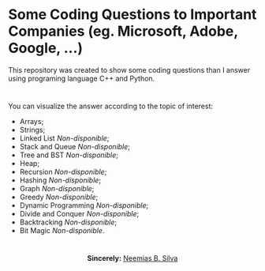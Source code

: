 # Some Coding Questions to Important Companies (eg. Microsoft, Adobe, Google, ...)

This repository was created to show some coding questions than I answer using programing language C++ and Python.

#
You can visualize the answer according to the topic of interest:
<ul>
    <li>Arrays;
    <li>Strings;
    <li>Linked List <i>Non-disponible</i>;
    <li>Stack and Queue <i>Non-disponible</i>;
    <li>Tree and BST <i>Non-disponible</i>;
    <li>Heap;
    <li>Recursion <i>Non-disponible</i>;
    <li>Hashing <i>Non-disponible</i>;
    <li>Graph <i>Non-disponible</i>;
    <li>Greedy <i>Non-disponible</i>;
    <li>Dynamic Programming <i>Non-disponible</i>;
    <li>Divide and Conquer <i>Non-disponible</i>;
    <li>Backtracking <i>Non-disponible</i>;
    <li>Bit Magic <i>Non-disponible</i>.
</ul>

#

<p align="center"><b>Sincerely:</b> <a href="https://github.com/neemiasbsilva">Neemias B. Silva</a></p>
